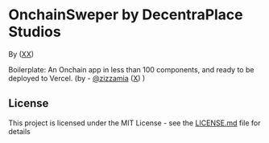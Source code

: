 <p align="center">

</p>

# OnchainSweper by DecentraPlace Studios

By ([X](https://x.com/dabusthebuilder)[X](https://x.com/decentrplace))

Boilerplate: An Onchain app in less than 100 components, and ready to be deployed to Vercel. (by - [@zizzamia](https://github.com/zizzamia.png) ([X](https://twitter.com/Zizzamia))
)

## License

This project is licensed under the MIT License - see the [LICENSE.md](LICENSE.md) file for details
